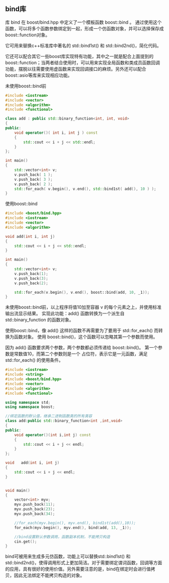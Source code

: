 ## bind库

库 bind 在 boost/bind.hpp 中定义了一个模板函数 boost::bind 。 通过使用这个函数，可以将多个函数参数绑定到一起，形成一个仿函数对象，并可以选择保存成boost::function对象。 

它可用来替换c++标准库中著名的 std::bind1st() 和 std::bind2nd()，简化代码。

它还可以配合其它一些boost库实现特有功能，其中之一就是配合上面提到的boost::function；当两者结合使用时，可以用来实现全局函数和类成员函数回调功能，摆脱以往需要使用虚函数来实现回调接口的麻烦。另外还可以配合boost::asio等库来实现相应功能。

未使用boost::bind前

```C++
#include <iostream>
#include <vector>
#include <algorithm>
#include <functional>

class add : public std::binary_function<int, int, void>
{
public:
	void operator()( int i, int j ) const
	{
		std::cout << i + j << std::endl;
	}
};

int main()
{
	std::vector<int> v;
	v.push_back( 1 );
	v.push_back( 3 );
	v.push_back( 2 );
	std::for_each( v.begin(), v.end(), std::bind1st( add(), 10 ) );
}
```
使用boost::bind

```C++
#include <boost/bind.hpp> 
#include <iostream> 
#include <vector> 
#include <algorithm> 

void add(int i, int j) 
{ 
	std::cout << i + j << std::endl; 
} 

int main() 
{ 
	std::vector<int> v; 
	v.push_back(1); 
	v.push_back(3); 
	v.push_back(2); 

	std::for_each(v.begin(), v.end(), boost::bind(add, 10, _1)); 
}
```
未使用boost::bind前，以上程序将值10加至容器 v 的每个元素之上，并使用标准输出流显示结果。 实现此功能：add() 函数转换为一个派生自std::binary_function 的函数对象。

使用boost::bind，像 add() 这样的函数不再需要为了要用于 std::for_each() 而转换为函数对象。 使用 boost::bind()，这个函数可以忽略其第一个参数而使用。

因为 add() 函数要求两个参数，两个参数都必须传递给 boost::bind()。 第一个参数是常数值10，而第二个参数则是一个 占位符，表示它是一元函数，满足std::for_each() 的使用条件。

```c++
#include <iostream>
#include <string>
#include <boost/bind.hpp>
#include <vector>
#include <algorithm>
#include <functional>

using namespace std;
using namespace boost;

//绑定函数的默认值，继承二进制函数类的所有类容
class add:public std::binary_function<int ,int,void>
{
public:
	void operator()(int i,int j) const
	{
		std::cout << i + j << endl;
	}
};

void   add(int i, int j)
{
	std::cout << i + j << endl;
}


void main()
{
	vector<int> myv;
	myv.push_back(11);
	myv.push_back(23);
	myv.push_back(34);

	//for_each(myv.begin(), myv.end(), bind1st(add(),10));
	for_each(myv.begin(), myv.end(), bind(add, 13, _1));

	//bind设置默认参数调用，函数副本机制，不能拷贝构造
	cin.get();
}
```

bind可被用来生成多元仿函数，功能上可以替换std::bind1st() 和 std::bind2nd()，使得调用形式上更加简洁。对于需要绑定谓词函数，回调等方面的应用，具有很好的使用价值。另外需要注意的是，bind在绑定时会进行值拷贝，因此无法绑定不能拷贝构造的对象。